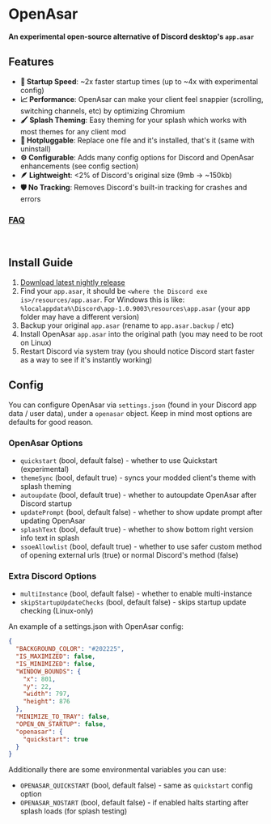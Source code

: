 # OpenAsar
**An experimental open-source alternative of Discord desktop's `app.asar`**

## Features
- **:rocket: Startup Speed**: ~2x faster startup times (up to ~4x with experimental config)
- **:chart_with_upwards_trend: Performance**: OpenAsar can make your client feel snappier (scrolling, switching channels, etc) by optimizing Chromium
- **:paintbrush: Splash Theming**: Easy theming for your splash which works with most themes for any client mod
- **:electric_plug: Hotpluggable**: Replace one file and it's installed, that's it (same with uninstall)
- **:gear: Configurable**: Adds many config options for Discord and OpenAsar enhancements (see config section)
- **:feather: Lightweight**: <2% of Discord's original size (9mb -> ~150kb)
- **:shield: No Tracking**: Removes Discord's built-in tracking for crashes and errors

### [FAQ](faq.md)

<br>

## Install Guide
1. [Download latest nightly release](https://github.com/GooseMod/OpenAsar/releases/download/nightly/app.asar)
2. Find your `app.asar`, it should be `<where the Discord exe is>/resources/app.asar`. For Windows this is like: `%localappdata%\Discord\app-1.0.9003\resources\app.asar` (your app folder may have a different version)
3. Backup your original `app.asar` (rename to `app.asar.backup` / etc)
4. Install OpenAsar `app.asar` into the original path (you may need to be root on Linux)
5. Restart Discord via system tray (you should notice Discord start faster as a way to see if it's instantly working)

<!-- **If using Linux it is highly recommended to disable write protection** (needing root to overwrite files) for your Discord install if you have it enabled. It is not much of a security defecit as Windows has no write protection as well. This enables updating the asar and potentially host updating further on. -->

## Config
You can configure OpenAsar via `settings.json` (found in your Discord app data / user data), under a `openasar` object. Keep in mind most options are defaults for good reason.

### OpenAsar Options
- `quickstart` (bool, default false) - whether to use Quickstart (experimental)
- `themeSync` (bool, default true) - syncs your modded client's theme with splash theming
- `autoupdate` (bool, default true) - whether to autoupdate OpenAsar after Discord startup
- `updatePrompt` (bool, default false) - whether to show update prompt after updating OpenAsar
- `splashText` (bool, default true) - whether to show bottom right version info text in splash
- `ssoeAllowlist` (bool, default true) - whether to use safer custom method of opening external urls (true) or normal Discord's method (false)

### Extra Discord Options
- `multiInstance` (bool, default false) - whether to enable multi-instance
- `skipStartupUpdateChecks` (bool, default false) - skips startup update checking (Linux-only)

An example of a settings.json with OpenAsar config:
```json
{
  "BACKGROUND_COLOR": "#202225",
  "IS_MAXIMIZED": false,
  "IS_MINIMIZED": false,
  "WINDOW_BOUNDS": {
    "x": 801,
    "y": 22,
    "width": 797,
    "height": 876
  },
  "MINIMIZE_TO_TRAY": false,
  "OPEN_ON_STARTUP": false,
  "openasar": {
    "quickstart": true
  }
}
```

Additionally there are some environmental variables you can use:
- `OPENASAR_QUICKSTART` (bool, default false) - same as `quickstart` config option
- `OPENASAR_NOSTART` (bool, default false) - if enabled halts starting after splash loads (for splash testing)